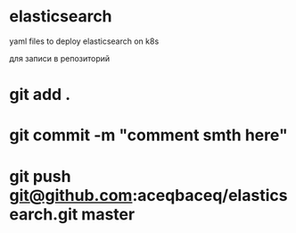 # elasticsearch
yaml files to deploy elasticsearch on k8s

для записи в репозиторий
# git add .
# git commit -m "comment smth here"
# git push git@github.com:aceqbaceq/elasticsearch.git master
